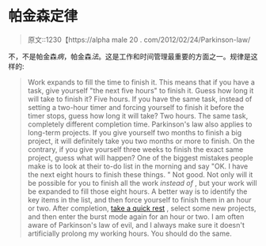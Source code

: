 # 帕金森定律

> 原文::1230【https://alpha male 20 . com/2012/02/24/Parkinson-law/

不，不是帕金森*病*，帕金森*法*。这是工作和时间管理最重要的方面之一。规律是这样的:

> Work expands to fill the time to finish it. This means that if you have a task, give yourself "the next five hours" to finish it. Guess how long it will take to finish it? Five hours. If you have the same task, instead of setting a two-hour timer and forcing yourself to finish it before the timer stops, guess how long it will take? Two hours. The same task, completely different completion time. Parkinson's law also applies to long-term projects. If you give yourself two months to finish a big project, it will definitely take you two months or more to finish. On the contrary, if you give yourself three weeks to finish the exact same project, guess what will happen? One of the biggest mistakes people make is to look at their to-do list in the morning and say "OK. I have the next eight hours to finish these things. " Not good. Not only will it be possible for you to finish all the work *instead of* , but your work will be expanded to fill those eight hours. A better way is to identify the key items in the list, and then force yourself to finish them in an hour or two. After completion, [take a quick rest](http://www.sublimeyourtime.com/2011/12/22/take-frequent-breaks/ "Take Frequent Breaks") , select some new projects, and then enter the burst mode again for an hour or two. I am often aware of Parkinson's law of evil, and I always make sure it doesn't artificially prolong my working hours. You should do the same.